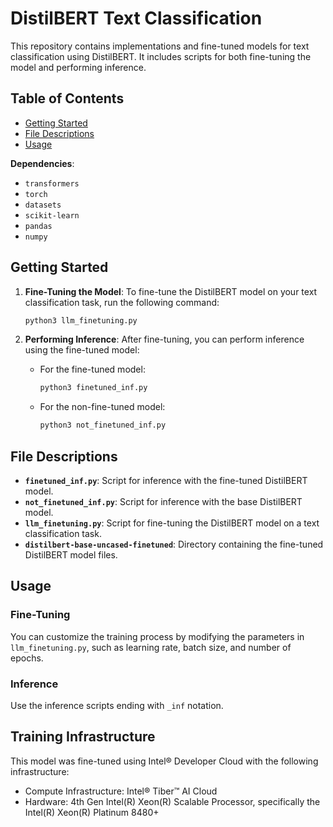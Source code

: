 
# DistilBERT Text Classification

This repository contains implementations and fine-tuned models for text classification using DistilBERT. It includes scripts for both fine-tuning the model and performing inference.

## Table of Contents

- [Getting Started](#getting-started)
- [File Descriptions](#file-descriptions)
- [Usage](#usage)

**Dependencies**: 
- `transformers`
- `torch`
- `datasets`
- `scikit-learn`
- `pandas`
- `numpy`

## Getting Started

1. **Fine-Tuning the Model**:
   To fine-tune the DistilBERT model on your text classification task, run the following command:

   ```bash
   python3 llm_finetuning.py
   ```

2. **Performing Inference**:
   After fine-tuning, you can perform inference using the fine-tuned model:

   - For the fine-tuned model:

     ```bash
     python3 finetuned_inf.py
     ```

   - For the non-fine-tuned model:

     ```bash
     python3 not_finetuned_inf.py
     ```

## File Descriptions

- **`finetuned_inf.py`**: Script for inference with the fine-tuned DistilBERT model.
- **`not_finetuned_inf.py`**: Script for inference with the base DistilBERT model.
- **`llm_finetuning.py`**: Script for fine-tuning the DistilBERT model on a text classification task.
- **`distilbert-base-uncased-finetuned`**: Directory containing the fine-tuned DistilBERT model files.

## Usage

### Fine-Tuning

You can customize the training process by modifying the parameters in `llm_finetuning.py`, such as learning rate, batch size, and number of epochs.

### Inference

Use the inference scripts ending with `_inf` notation.


## Training Infrastructure
This model was fine-tuned using Intel® Developer Cloud with the following infrastructure:

- Compute Infrastructure: Intel® Tiber™ AI Cloud
- Hardware: 4th Gen Intel(R) Xeon(R) Scalable Processor, specifically the Intel(R) Xeon(R) Platinum 8480+
